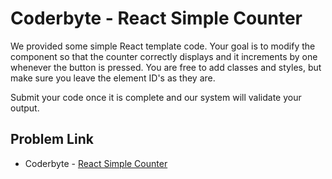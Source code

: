 # Coderbyte - React Simple Counter

We provided some simple React template code. Your goal is to modify the component so that the counter correctly displays and it increments by one whenever the button is pressed. You are free to add classes and styles, but make sure you leave the element ID's as they are.

Submit your code once it is complete and our system will validate your output.

## Problem Link

- Coderbyte - [React Simple Counter](https://coderbyte.com/editor/frontend:React%20Simple%20Counter)
